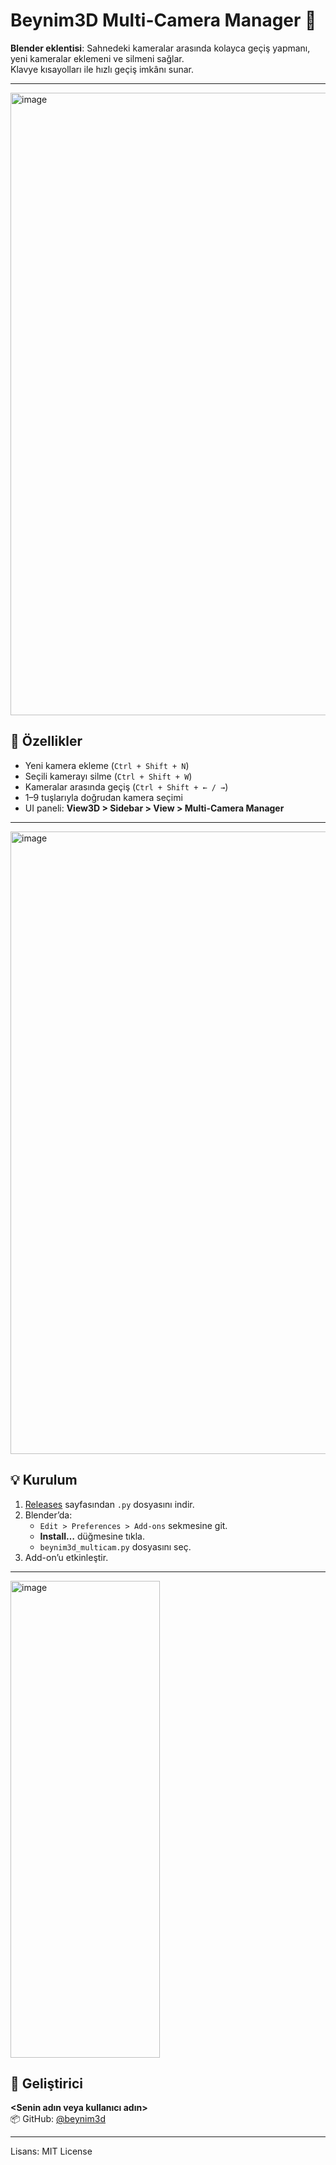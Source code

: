 # Beynim3D Multi-Camera Manager 🎥

**Blender eklentisi**: Sahnedeki kameralar arasında kolayca geçiş yapmanı, yeni kameralar eklemeni ve silmeni sağlar.  
Klavye kısayolları ile hızlı geçiş imkânı sunar.

---

<img width="1920" height="996" alt="image" src="https://github.com/user-attachments/assets/3dbf208a-74de-4c74-aca7-6ecf2da2f26a" />


## 🚀 Özellikler
- Yeni kamera ekleme (`Ctrl + Shift + N`)
- Seçili kamerayı silme (`Ctrl + Shift + W`)
- Kameralar arasında geçiş (`Ctrl + Shift + ← / →`)
- 1–9 tuşlarıyla doğrudan kamera seçimi
- UI paneli: **View3D > Sidebar > View > Multi-Camera Manager**

---

<img width="1920" height="996" alt="image" src="https://github.com/user-attachments/assets/b93d0183-78a8-4547-876f-c74e7ec0be4d" />


## 💡 Kurulum
1. [Releases](https://github.com/<kullanici-adin>/beynim3d_multicam/releases) sayfasından `.py` dosyasını indir.
2. Blender’da:
   - `Edit > Preferences > Add-ons` sekmesine git.
   - **Install…** düğmesine tıkla.
   - `beynim3d_multicam.py` dosyasını seç.
3. Add-on’u etkinleştir.

---

<img width="239" height="763" alt="image" src="https://github.com/user-attachments/assets/515ce821-dc5a-41e7-9b72-a50d8678ef34" />


## 🧠 Geliştirici
**<Senin adın veya kullanıcı adın>**  
📦 GitHub: [@beynim3d](https://github.com/beynim3d)

---

Lisans: MIT License

